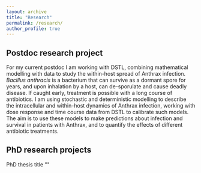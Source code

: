 ```yaml
---
layout: archive
title: "Research"
permalink: /research/
author_profile: true
---
```


## Postdoc research project
For my current postdoc I am working with DSTL, combining mathematical modelling with data to study the within-host spread of Anthrax infection. *Bacillus anthracis* is a bacterium that can survive as a dormant spore for years, and upon inhalation by a host, can de-sporulate and cause deadly disease. If caught early, treatment is possible with a long course of antibiotics. I am using stochastic and deterministic modelling to describe the intracellular and within-host dynamics of Anthrax infection, working with dose response and time course data from DSTL to calibrate such models. The aim is to use these models to make predictions about infection and survival in patients with Anthrax, and to quantify the effects of different antibiotic treatments.

## PhD research projects
PhD thesis title ""

